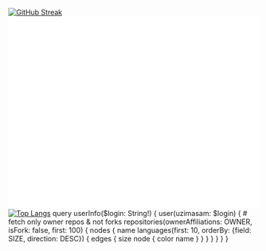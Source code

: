 [![GitHub Streak](https://github-readme-streak-stats.herokuapp.com?user=uzimasam&theme=tokyonight&date_format=j%20M%5B%20Y%5D&stroke=DD50B5&fire=DD2727&currStreakNum=2DDD76)](https://git.io/streak-stats)
![Metrics](/github-metrics.svg)
[![Top Langs](https://github-readme-stats.vercel.app/api/top-langs/?username=uzimasam&theme=tokyonight)](https://github.com/anuraghazra/github-readme-stats)
query userInfo($login: String!) {
  user(uzimasam: $login) {
    # fetch only owner repos & not forks
    repositories(ownerAffiliations: OWNER, isFork: false, first: 100) {
      nodes {
        name
        languages(first: 10, orderBy: {field: SIZE, direction: DESC}) {
          edges {
            size
            node {
              color
              name
            }
          }
        }
      }
    }
  }
}
